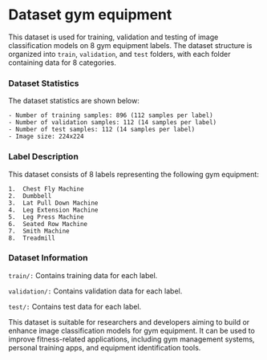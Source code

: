# Dataset gym equipment

This dataset is used for training, validation and testing of image classification models on 8 gym equipment labels. The dataset structure is organized into `train`, `validation`, and `test` folders, with each folder containing data for 8 categories.

### Dataset Statistics
The dataset statistics are shown below:

```
- Number of training samples: 896 (112 samples per label)
- Number of validation samples: 112 (14 samples per label)
- Number of test samples: 112 (14 samples per label)
- Image size: 224x224
```

### Label Description
This dataset consists of 8 labels representing the following gym equipment:

```
1.	Chest Fly Machine
2.	Dumbbell
3.	Lat Pull Down Machine
4.	Leg Extension Machine
5.	Leg Press Machine
6.	Seated Row Machine
7.	Smith Machine
8.	Treadmill
```

### Dataset Information
`train/:` Contains training data for each label.

`validation/:` Contains validation data for each label.

`test/:` Contains test data for each label.

This dataset is suitable for researchers and developers aiming to build or enhance image classification models for gym equipment. It can be used to improve fitness-related applications, including gym management systems, personal training apps, and equipment identification tools.